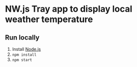 # NW.js Tray app to display local weather temperature

## Run locally

1. Install [Node.js](https://nodejs.org)
1. `npm install`
1. `npm start`
